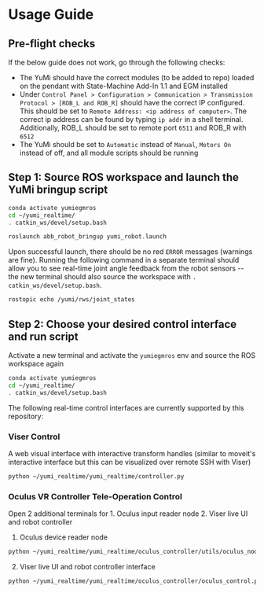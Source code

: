 # Usage Guide

## Pre-flight checks
If the below guide does not work, go through the following checks:
- The YuMi should have the correct modules (to be added to repo) loaded on the pendant with State-Machine Add-In 1.1 and EGM installed 
- Under `Control Panel > Configuration > Communication > Transmission Protocol > [ROB_L and ROB_R]` should have the correct IP configured. This should be set to `Remote Address: <ip address of computer>`. The correct ip address can be found by typing `ip addr` in a shell terminal. Additionally, ROB_L should be set to remote port `6511` and ROB_R with `6512`
- The YuMi should be set to `Automatic` instead of `Manual`, `Motors On` instead of off, and all module scripts should be running

## Step 1: Source ROS workspace and launch the YuMi bringup script
```bash
conda activate yumiegmros
cd ~/yumi_realtime/
. catkin_ws/devel/setup.bash

roslaunch abb_robot_bringup yumi_robot.launch
```

Upon successful launch, there should be no red `ERROR` messages (warnings are fine). Running the following command in a separate terminal should allow you to see real-time joint angle feedback from the robot sensors -- the new terminal should also source the workspace with `. catkin_ws/devel/setup.bash`.

```bash
rostopic echo /yumi/rws/joint_states
```

## Step 2: Choose your desired control interface and run script
Activate a new terminal and activate the `yumiegmros` env and source the ROS workspace again
```bash
conda activate yumiegmros
cd ~/yumi_realtime/
. catkin_ws/devel/setup.bash
```

The following real-time control interfaces are currently supported by this repository:

### Viser Control

A web visual interface with interactive transform handles (similar to moveit's interactive interface but this can be visualized over remote SSH with Viser)

```bash
python ~/yumi_realtime/yumi_realtime/controller.py
```

### Oculus VR Controller Tele-Operation Control

Open 2 additional terminals for 1. Oculus input reader node 2. Viser live UI and robot controller

1. Oculus device reader node
```bash
python ~/yumi_realtime/yumi_realtime/oculus_controller/utils/oculus_node.py
```

2. Viser live UI and robot controller interface
```bash
python ~/yumi_realtime/yumi_realtime/oculus_controller/oculus_control.py
```